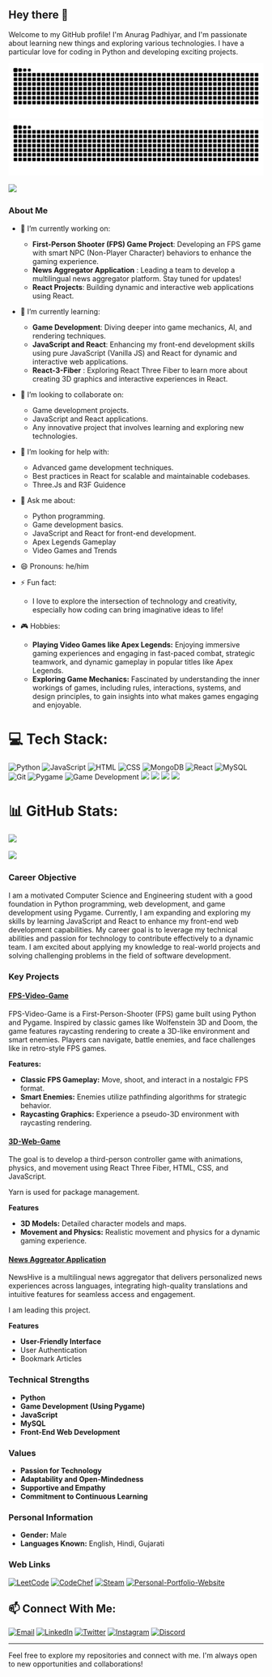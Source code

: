 ## Hey there 👋

Welcome to my GitHub profile! I'm Anurag Padhiyar, and I'm passionate about learning new things and exploring various technologies. I have a particular love for coding in Python and developing exciting projects.


![github contribution grid snake animation](https://raw.githubusercontent.com/HotShot003/HotShot003/output/github-contribution-grid-snake-dark.svg#gh-dark-mode-only)
![github contribution grid snake animation](https://raw.githubusercontent.com/HotShot003/HotShot003/output/github-contribution-grid-snake.svg#gh-light-mode-only)

![](https://komarev.com/ghpvc/?username=HotShot003)

### About Me
- 🔭 I’m currently working on:
  - **First-Person Shooter (FPS) Game Project**: Developing an FPS game with smart NPC (Non-Player Character) behaviors to enhance the gaming experience.
  - **News Aggregator Application** : Leading a team to develop a multilingual news aggregator platform. Stay tuned for updates!
  - **React Projects**: Building dynamic and interactive web applications using React.

- 🌱 I’m currently learning:
  - **Game Development**: Diving deeper into game mechanics, AI, and rendering techniques.
  - **JavaScript and React**: Enhancing my front-end development skills using pure JavaScript (Vanilla JS) and React for dynamic and interactive web applications.
  - **React-3-Fiber** : Exploring React Three Fiber to learn more about creating 3D graphics and interactive experiences in React.

- 👯 I’m looking to collaborate on:
  - Game development projects.
  - JavaScript and React applications.
  - Any innovative project that involves learning and exploring new technologies.

- 🤔 I’m looking for help with:
  - Advanced game development techniques.
  - Best practices in React for scalable and maintainable codebases.
  - Three.Js and R3F Guidence

- 💬 Ask me about:
  - Python programming.
  - Game development basics.
  - JavaScript and React for front-end development.
  - Apex Legends Gameplay
  - Video Games and Trends

- 😄 Pronouns: he/him

- ⚡ Fun fact:
  
  - I love to explore the intersection of technology and creativity, especially how coding can bring imaginative ideas to life!

- 🎮 Hobbies:
  - **Playing Video Games like Apex Legends:** Enjoying immersive gaming experiences and engaging in fast-paced combat, strategic teamwork, and dynamic gameplay in popular titles like Apex Legends.
  - **Exploring Game Mechanics:** Fascinated by understanding the inner workings of games, including rules, interactions, systems, and design principles, to gain insights into what makes games engaging and enjoyable.


# 💻 Tech Stack:
![Python](https://img.shields.io/badge/python-%233776AB.svg?style=for-the-badge&logo=python&logoColor=white) 
![JavaScript](https://img.shields.io/badge/javascript-%23323330.svg?style=for-the-badge&logo=javascript&logoColor=%23F7DF1E) 
![HTML](https://img.shields.io/badge/html-%23E34F26.svg?style=for-the-badge&logo=html5&logoColor=white) 
![CSS](https://img.shields.io/badge/css-%231572B6.svg?style=for-the-badge&logo=css3&logoColor=white) 
![MongoDB](https://img.shields.io/badge/mongodb-%234ea94b.svg?style=for-the-badge&logo=mongodb&logoColor=white) 
![React](https://img.shields.io/badge/react-%2320232a.svg?style=for-the-badge&logo=react&logoColor=%2361DAFB) 
![MySQL](https://img.shields.io/badge/mysql-4479A1.svg?style=for-the-badge&logo=mysql&logoColor=white) 
![Git](https://img.shields.io/badge/git-%23F05033.svg?style=for-the-badge&logo=git&logoColor=white)
![Pygame](https://img.shields.io/badge/pygame-3776AB.svg?style=for-the-badge&logo=python&logoColor=white)
![Game Development](https://img.shields.io/badge/Game%20Development-FF0000.svg?style=for-the-badge&logo=gamepad&logoColor=white)
<img src="https://img.shields.io/badge/github%20-%23121011.svg?&style=for-the-badge&logo=github&logoColor=white"/>
<img src="https://img.shields.io/badge/SASS%20-hotpink.svg?&style=for-the-badge&logo=SASS&logoColor=white"/>
<img src="https://img.shields.io/badge/vite%20-%23646CFF.svg?&style=for-the-badge&logo=vite&logoColor=white"/>
<img src="https://img.shields.io/badge/firebase%20-%23039BE5.svg?&style=for-the-badge&logo=firebase"/> 

# 📊 GitHub Stats:
![](https://github-readme-streak-stats.herokuapp.com/?user=HotShot003&theme=dark&hide_border=false)<br/>

![](https://github-readme-stats.vercel.app/api/top-langs/?username=HotShot003&theme=dark&hide_border=false&include_all_commits=true&count_private=true&layout=compact)


### Career Objective
I am a motivated Computer Science and Engineering student with a good foundation in Python programming, web development, and game development using Pygame. Currently, I am expanding and exploring my skills by learning JavaScript and React to enhance my front-end web development capabilities. My career goal is to leverage my technical abilities and passion for technology to contribute effectively to a dynamic team. I am excited about applying my knowledge to real-world projects and solving challenging problems in the field of software development.

### Key Projects
#### [FPS-Video-Game](https://github.com/HotShot003/FPS-Video-Game)
FPS-Video-Game is a First-Person-Shooter (FPS) game built using Python and Pygame. Inspired by classic games like Wolfenstein 3D and Doom, the game features raycasting rendering to create a 3D-like environment and smart enemies. Players can navigate, battle enemies, and face challenges like in retro-style FPS games.

**Features:**
- **Classic FPS Gameplay:** Move, shoot, and interact in a nostalgic FPS format.
- **Smart Enemies:** Enemies utilize pathfinding algorithms for strategic behavior.
- **Raycasting Graphics:** Experience a pseudo-3D environment with raycasting rendering.

#### [3D-Web-Game](https://github.com/HotShot003/3D-Web-Game)

The goal is to develop a third-person controller game with animations, physics, and movement using React Three Fiber, HTML, CSS, and JavaScript. 

Yarn is used for package management.

**Features**
- **3D Models:** Detailed character models and maps.
- **Movement and Physics:** Realistic movement and physics for a dynamic gaming experience.

#### [News Aggreator Application](https://github.com/HotShot003/News-Aggregator)

NewsHive is a multilingual news aggregator that delivers personalized news experiences across languages, integrating high-quality translations and intuitive features for seamless access and engagement.

I am leading this project.

**Features**
- **User-Friendly Interface**
- User Authentication
- Bookmark Articles

### Technical Strengths
- **Python**
- **Game Development (Using Pygame)**
- **JavaScript**
- **MySQL**
- **Front-End Web Development**

### Values
- **Passion for Technology**
- **Adaptability and Open-Mindedness**
- **Supportive and Empathy**
- **Commitment to Continuous Learning**

### Personal Information
- **Gender:** Male
- **Languages Known:** English, Hindi, Gujarati

### Web Links

[![LeetCode](https://img.shields.io/badge/LeetCode-FFA116?style=for-the-badge&logo=leetcode&logoColor=white)](https://leetcode.com/u/HotShotx003/)
[![CodeChef](https://img.shields.io/badge/CodeChef-5B4638?style=for-the-badge&logo=codechef&logoColor=white)](https://www.codechef.com/users/hotshot96)
[![Steam](https://img.shields.io/badge/steam%20-%23000000.svg?&style=for-the-badge&logo=steam&logoColor=white)](https://steamcommunity.com/profiles/76561199180624726/)
[![Personal-Portfolio-Website](https://img.shields.io/badge/Portfolio%20-%23121011.svg?&style=for-the-badge&logo=github=Black)](https://anuragpadhiyar-portfolio-website03.netlify.app/)

## 📫 Connect With Me:

<p align="left">
  <a href="mailto:padhiyaranurag123456@gmail.com"><img src="https://img.shields.io/badge/Email-D14836?style=for-the-badge&logo=gmail&logoColor=white" alt="Email"></a>
  <a href="https://www.linkedin.com/in/anurag-padhiyar-149210257"><img src="https://img.shields.io/badge/LinkedIn-0077B5?style=for-the-badge&logo=linkedin&logoColor=white" alt="LinkedIn"></a>
  <a href="https://x.com/anurag_pad6"><img src="https://img.shields.io/badge/Twitter-1DA1F2?style=for-the-badge&logo=twitter&logoColor=white" alt="Twitter"></a>
  <a href="https://www.instagram.com/anurag_padhiyar"><img src="https://img.shields.io/badge/Instagram-E4405F?style=for-the-badge&logo=instagram&logoColor=white" alt="Instagram"></a>
  <a href="https://discord.com/channels/@Mr.Duck"> <img src="https://img.shields.io/badge/%3CDiscord%3E%20-%237289DA.svg?&style=for-the-badge&logo=discord&logoColor=white" alt="Discord"> </a>
  
</p>
    
---

Feel free to explore my repositories and connect with me. I'm always open to new opportunities and collaborations!


